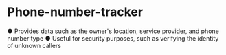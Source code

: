 # Phone-number-tracker
● Provides data such as the owner's location, service provider, and phone number type ● Useful for security purposes, such as verifying the identity of unknown callers
